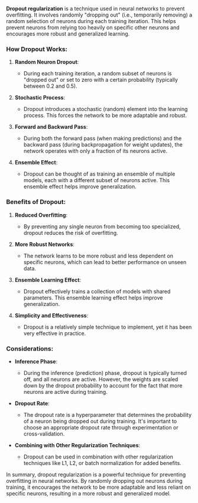 **Dropout regularization** is a technique used in neural networks to prevent overfitting. It involves randomly "dropping out" (i.e., temporarily removing) a random selection of neurons during each training iteration. This helps prevent neurons from relying too heavily on specific other neurons and encourages more robust and generalized learning.

### How Dropout Works:

1. **Random Neuron Dropout**:
   - During each training iteration, a random subset of neurons is "dropped out" or set to zero with a certain probability (typically between 0.2 and 0.5).

2. **Stochastic Process**:
   - Dropout introduces a stochastic (random) element into the learning process. This forces the network to be more adaptable and robust.

3. **Forward and Backward Pass**:
   - During both the forward pass (when making predictions) and the backward pass (during backpropagation for weight updates), the network operates with only a fraction of its neurons active.

4. **Ensemble Effect**:
   - Dropout can be thought of as training an ensemble of multiple models, each with a different subset of neurons active. This ensemble effect helps improve generalization.

### Benefits of Dropout:

1. **Reduced Overfitting**:
   - By preventing any single neuron from becoming too specialized, dropout reduces the risk of overfitting.

2. **More Robust Networks**:
   - The network learns to be more robust and less dependent on specific neurons, which can lead to better performance on unseen data.

3. **Ensemble Learning Effect**:
   - Dropout effectively trains a collection of models with shared parameters. This ensemble learning effect helps improve generalization.

4. **Simplicity and Effectiveness**:
   - Dropout is a relatively simple technique to implement, yet it has been very effective in practice.

### Considerations:

- **Inference Phase**:
  - During the inference (prediction) phase, dropout is typically turned off, and all neurons are active. However, the weights are scaled down by the dropout probability to account for the fact that more neurons are active during training.

- **Dropout Rate**:
  - The dropout rate is a hyperparameter that determines the probability of a neuron being dropped out during training. It's important to choose an appropriate dropout rate through experimentation or cross-validation.

- **Combining with Other Regularization Techniques**:
  - Dropout can be used in combination with other regularization techniques like L1, L2, or batch normalization for added benefits.

In summary, dropout regularization is a powerful technique for preventing overfitting in neural networks. By randomly dropping out neurons during training, it encourages the network to be more adaptable and less reliant on specific neurons, resulting in a more robust and generalized model.
